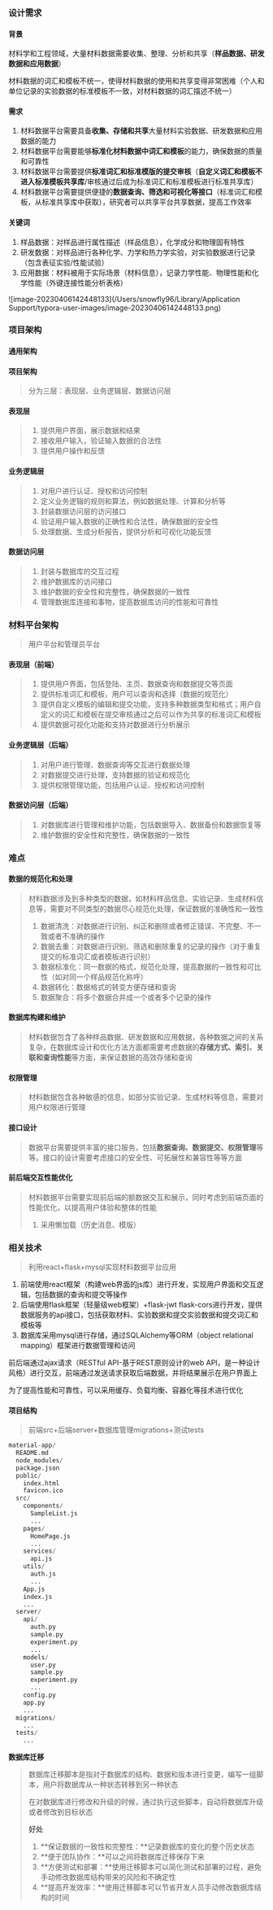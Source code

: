 ### 设计需求

#### 背景

材料学和工程领域，大量材料数据需要收集、整理、分析和共享（**样品数据、研发数据和应用数据**）

材料数据的词汇和模板不统一，使得材料数据的使用和共享变得非常困难（个人和单位记录的实验数据的标准模板不一致，对材料数据的词汇描述不统一）

#### 需求

1. 材料数据平台需要具备**收集、存储和共享**大量材料实验数据、研发数据和应用数据的能力
2. 材料数据平台需要能够**标准化材料数据中词汇和模板**的能力，确保数据的质量和可靠性
3. 材料数据平台需要提供**标准词汇和标准模版的提交审核**（**自定义词汇和模板不进入标准模板共享库**/审核通过后成为标准词汇和标准模板进行标准共享库）
4. 材料数据平台需要提供便捷的**数据查询、筛选和可视化等接口**（标准词汇和模板，从标准共享库中获取），研究者可以共享平台共享数据，提高工作效率

#### 关键词

1. 样品数据：对样品进行属性描述（样品信息），化学成分和物理固有特性
2. 研发数据：对样品进行各种化学、力学和热力学实验，对实验数据进行记录（包含表征实验/性能试验）
3. 应用数据：材料被用于实际场景（材料信息），记录力学性能、物理性能和化学性能（外键连接性能分析表格）

![image-20230406142448133](/Users/snowfly96/Library/Application Support/typora-user-images/image-20230406142448133.png)



### 项目架构

#### 通用架构

#### 项目架构

> 分为三层：表现层、业务逻辑层、数据访问层

#### 表现层

> 1. 提供用户界面，展示数据和结果
> 2. 接收用户输入，验证输入数据的合法性
> 3. 提供用户操作和反馈

#### 业务逻辑层

> 1. 对用户进行认证、授权和访问控制
> 2. 定义业务逻辑的规则和算法，例如数据处理、计算和分析等
> 3. 封装数据访问层的访问接口
> 4. 验证用户输入数据的正确性和合法性，确保数据的安全性
> 5. 处理数据、生成分析报告，提供分析和可视化功能反馈

#### 数据访问层

> 1. 封装与数据库的交互过程
> 2. 维护数据库的访问接口
> 3. 维护数据的安全性和完整性，确保数据的一致性
> 4. 管理数据库连接和事物，提高数据库访问的性能和可靠性



### 材料平台架构

>  用户平台和管理员平台

#### 表现层（前端）

> 1. 提供用户界面，包括登陆、主页、数据查询和数据提交等页面
> 2. 提供标准词汇和模板，用户可以查询和选择（数据的规范化）
> 3. 提供自定义模板的编辑和提交功能，支持多种数据类型和格式；用户自定义的词汇和模板在提交审核通过之后可以作为共享的标准词汇和模板
> 4. 提供数据可视化功能和支持对数据进行分析展示

#### 业务逻辑层（后端）

> 1. 对用户进行管理、数据查询等交互进行数据处理
> 2. 对数据提交进行处理，支持数据的验证和规范化
> 3. 提供权限管理功能，包括用户认证、授权和访问控制

#### 数据访问层（后端）

> 1. 对数据库进行管理和维护功能，包括数据导入、数据备份和数据恢复等
> 2. 维护数据的安全性和完整性，确保数据的一致性



### 难点

#### 数据的规范化和处理

> 材料数据涉及到多种类型的数据，如材料样品信息、实验记录、生成材料信息等，需要对不同类型的数据尽心规范化处理，保证数据的准确性和一致性
>
> 1. 数据清洗：对数据进行识别、纠正和删除或者修正错误、不完整、不一致或者不准确的操作
> 2. 数据去重：对数据进行识别、筛选和删除重复的记录的操作（对于重复提交的标准词汇或者模板进行识别）
> 3. 数据标准化：同一数据的格式，规范化处理，提高数据的一致性和可比性（如对同一个样品规范化称呼）
> 4. 数据转化：数据格式的转变方便存储和查询
> 5. 数据聚合：将多个数据合并成一个或者多个记录的操作

#### 数据库构建和维护

> 材料数据包含了各种样品数据、研发数据和应用数据，各种数据之间的关系复杂，在数据库设计和优化方法方面都需要考虑数据的**存储方式、索引、关联和查询性能**等方面，来保证数据的高效存储和查询

#### 权限管理

> 材料数据包含各种敏感的信息，如部分实验记录、生成材料等信息，需要对用户权限进行管理

#### 接口设计

> 数据平台需要提供丰富的接口服务，包括**数据查询、数据提交、权限管理**等等。接口的设计需要考虑接口的安全性、可拓展性和兼容性等等方面

#### 前后端交互性能优化

> 材料数据平台需要实现前后端的额数据交互和展示，同时考虑到前端页面的性能优化，以提高用户体验和整体的性能
>
> 1. 采用懒加载（历史消息、模版）



### 相关技术

> 利用react+flask+mysql实现材料数据平台应用

1. 前端使用react框架（构建web界面的js库）进行开发，实现用户界面和交互逻辑，包括数据的查询和提交等操作
2. 后端使用flask框架（轻量级web框架）+flask-jwt flask-cors进行开发，提供数据服务的api接口，包括获取材料、实验数据和提交实验数据和提交词汇和模板等
3. 数据库采用mysql进行存储，通过SQLAlchemy等ORM（object relational mapping）框架进行数据管理和访问

前后端通过ajax请求（RESTful API-基于REST原则设计的web API，是一种设计风格）进行交互，前端通过发送请求获取后端数据，并将结果展示在用户界面上

为了提高性能和可靠性，可以采用缓存、负载均衡、容器化等技术进行优化



#### 项目结构

> 前端src+后端server+数据库管理migrations+测试tests

```python
material-app/
  README.md
  node_modules/
  package.json
  public/
    index.html
    favicon.ico
  src/
    components/
      SampleList.js
      ...
    pages/
      HomePage.js
      ...
    services/
      api.js
    utils/
      auth.js
      ...
    App.js
    index.js
    ...
  server/
    api/
      auth.py
      sample.py
      experiment.py
      ...
    models/
      user.py
      sample.py
      experiment.py
      ...
    config.py
    app.py
    ...
  migrations/
    ...
  tests/
    ...

```

**数据库迁移**

> 数据库迁移脚本是指对于数据库的结构、数据和版本进行变更，编写一组脚本，用户将数据库从一种状态转移到另一种状态
>
> 在对数据库进行修改和升级的时候，通过执行这些脚本，自动将数据库升级或者修改到目标状态
>
> **好处**
>
> 1. **保证数据的一致性和完整性：**记录数据库的变化的整个历史状态
> 2. **便于团队协作：**可以之间将数据库迁移保存下来
> 3. **方便测试和部署：**使用迁移脚本可以简化测试和部署的过程，避免手动修改数据库结构带来的风险和不确定性
> 4. **提高开发效率：**使用迁移脚本可以节省开发人员手动修改数据库结构的时间

